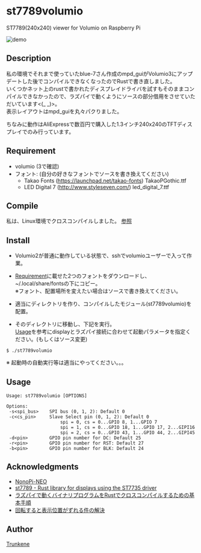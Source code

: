 st7789volumio
====
ST7789(240x240) viewer for Volumio on Raspberry Pi

![demo](LCDdemo.gif)

## Description
私の環境でそれまで使っていたblue-7さん作成のmpd_guiがVolumio3にアップデートした後でコンパイルできなくなったのでRustで書き直しました。  
いくつかネット上のrustで書かれたディスプレイドライバを試すもそのままコンパイルできなかったので、ラズパイで動くようにソースの部分借用をさせていただいています<(_ _)>。  
表示レイアウトはmpd_guiを丸々パクりました。

ちなみに動作はAliExpressで数百円で購入した1.3インチ240x240のTFTディスプレイでのみ行っています。

## Requirement
* volumio (3で確認)
* フォント: (自分の好きなフォントでソースを書き換えてください)  
    * Takao Fonts (https://launchpad.net/takao-fonts) TakaoPGothic.ttf   
    * LED Digital 7 (http://www.styleseven.com/) led_digital_7.ttf

## Compile
私は、Linux環境でクロスコンパイルしました。
[参照](#acknowledgments)

## Install
* Volumio2が普通に動作している状態で、sshでvolumioユーザーで入って作業。

* [Requirement](#requirement)に載せた2つのフォントをダウンロードし、~/.local/share/fontsの下にコピー。  
※フォント、配置場所を変えたい場合はソースで書き換えてください。

* 適当にディレクトリを作り、コンパイルしたモジュール(st7789volumio)を配置。

* そのディレクトリに移動し、下記を実行。  
[Usage](#usage)を参考にdisplayとラズパイ接続に合わせて起動パラメータを指定ください。(もしくはソース変更)
```
$ ./st7789volumio
```

※ 起動時の自動実行等は適当にやってください。。。

## Usage
```
Usage: st7789volumio [OPTIONS]  

Options:  
 -s<spi_bus>    SPI bus (0, 1, 2): Default 0  
 -c<cs_pin>     Slave Select pin (0, 1, 2): Default 0  
                    spi = 0, cs = 0...GPIO 8, 1...GPIO 7  
                    spi = 1, cs = 0...GPIO 18, 1...GPIO 17, 2...GIPI16  
                    spi = 2, cs = 0...GPIO 43, 1...GPIO 44, 2...GIPI45  
 -d<pin>        GPIO pin number for DC: Default 25  
 -r<pin>        GPIO pin number for RST: Default 27  
 -b<pin>        GPIO pin number for BLK: Default 24  
```

## Acknowledgments
* [NonoPi-NEO](https://github.com/blue777/NanoPi-NEO)
* [st7789 - Rust library for displays using the ST7735 driver](https://github.com/almindor/st7789)
* [ラズパイで動くバイナリプログラムをRustでクロスコンパイルするための基本手順](https://geek.tacoskingdom.com/blog/64)
* [回転すると表示位置がずれる件の解決](https://github.com/zephyrproject-rtos/zephyr/issues/32286#issuecomment-990594099)

## Author

[Trunkene](https://github.com/Trunkene)
